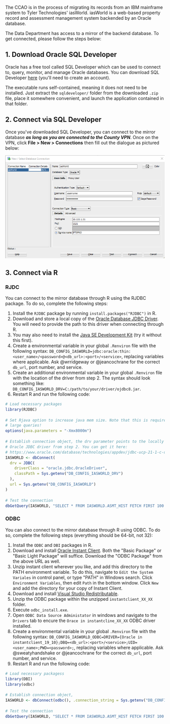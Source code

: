 The CCAO is in the process of migrating its records from an IBM mainframe system to Tyler Technologies' iasWorld. iasWorld is a web-based property record and assessment management system backended by an Oracle database.

The Data Department has access to a mirror of the backend database. To get connected, please follow the steps below:

## 1. Download Oracle SQL Developer

Oracle has a free tool called SQL Developer which can be used to connect to, query, monitor, and manage Oracle databases. You can download SQL Developer [here](https://www.oracle.com/database/technologies/appdev/sqldeveloper-landing.html) (you'll need to create an account).

The executable runs self-contained, meaning it does not need to be installed. Just extract the `sqldeveloper/` folder from the downloaded `.zip` file, place it somewhere convenient, and launch the application contained in that folder.

## 2. Connect via SQL Developer

Once you've downloaded SQL Developer, you can connect to the mirror database ***as long as you are connected to the County VPN***. Once on the VPN, click **File > New > Connections** then fill out the dialogue as pictured below:

![](iasworld_conn_dialog.png)

## 3. Connect via R

### RJDC

You can connect to the mirror database through R using the RJDBC package. To do so, complete the following steps:

1. Install the `RJDBC` package by running `install.packages("RJDBC")` in R.
2. Download and store a local copy of the [Oracle Database JDBC Driver](https://download.oracle.com/otn-pub/otn_software/jdbc/211/ojdbc8-full.tar.gz). You will need to provide the path to this driver when connecting through R.
3. You may also need to install the [Java SE Development Kit](https://www.oracle.com/java/technologies/javase/javase-jdk8-downloads.html) (try it without this first).
4. Create a environmental variable in your global `.Renviron` file with the following syntax: `DB_CONFIG_IASWORLD=jdbc:oracle:thin:<user_name>/<password>@<db_url>:<port>/<service>`, replacing variables where applicable. Ask @wrridgeway or @jeancochrane for the correct `db_url`, port number, and service.
5. Create an additional environmental variable in your global `.Renviron` file with the location of the driver from step 2. The syntax should look something like: `DB_CONFIG_IASWORLD_DRV=C:/path/to/your/driver/ojdbc8.jar`.
6. Restart R and run the following code:

```r
# Load necessary packages
library(RJDBC)

# Set Rjava option to increase java mem size. Note that this is required for
# large queries!
options(java.parameters = "-Xmx8000m")

# Establish connection object, the drv parameter points to the locally stored
# Oracle JDBC driver from step 2. You can get it here:
# https://www.oracle.com/database/technologies/appdev/jdbc-ucp-21-1-c-downloads.html
IASWORLD <- dbConnect(
  drv = JDBC(
    driverClass = "oracle.jdbc.OracleDriver",
    classPath = Sys.getenv("DB_CONFIG_IASWORLD_DRV")
  ),
  url = Sys.getenv("DB_CONFIG_IASWORLD")
)

# Test the connection
dbGetQuery(IASWORLD, "SELECT * FROM IASWORLD.ASMT_HIST FETCH FIRST 100 ROWS ONLY")
```

### ODBC

You can also connect to the mirror database through R using ODBC. To do so, complete the following steps (everything should be 64-bit, not 32):

1. Install the `ODBC` and `DBI` packages in R.
2. Download and install [Oracle Instant Client](https://www.oracle.com/sa/database/technologies/instant-client/winx64-64-downloads.html). Both the "Basic Package" or "Basic Light Package" will suffice. Download the "ODBC Package" from the above URL as well.
3. Unzip instant client wherever you like, and add this directory to the PATH environment variable. To do this, navigate to `Edit the System Variales` in control panel, or type "PATH" in Windows search. Click `Environment Variables`, then edit `Path` in the bottom window. Click `New` and add the directory for your copy of Instant Client.
4. Download and install [Visual Studio Redistributable](https://support.microsoft.com/en-us/help/2977003/the-latest-supported-visual-c-downloads).
5. Unzip the ODBC package within the unzipped `instantclient_XX_XX` folder.
6. Execute `odbc_install.exe`.
7. Open `ODBC Data Source Administator` in windows and navigate to the `Drivers` tab to encure the `Orace in instantcline_XX_XX` ODBC driver installed.
8. Create a environmental variable in your global `.Renviron` file with the following syntax: `DB_CONFIG_IASWORLD_ODBC=DRIVER={Oracle in instantclient_19_10};DBQ=<db_url>:<port>/<service>;UID=<user_name>;PWD=<password>;`, replacing variables where applicable. Ask @sweatyhandshake or @jeancochrane for the correct `db_url`, port number, and service.
7. Restart R and run the following code:

```r
# Load necessary packagess
library(DBI)
library(odbc)

# Establish connection object,
IASWORLD <- dbConnect(odbc(), .connection_string = Sys.getenv("DB_CONFIG_IASWORLD_ODBC"))

# Test the connection
dbGetQuery(IASWORLD, "SELECT * FROM IASWORLD.ASMT_HIST FETCH FIRST 100 ROWS ONLY")
```
